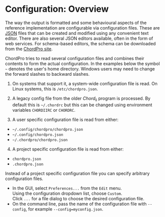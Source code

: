 # Configuration: Overview

The way the output is formatted and some behavioural aspects of the reference implementation are configurable via configuration files. These are [JSON](http://www.json.org/) files that can be created and modified using any convenient text editor. There are also several JSON editors available, often in the form of web services. For schema-based editors, the schema can be downloaded from the [ChordPro site](http://www.chordpro.org/chordpro/config50.schema).

ChordPro tries to read several configuration files and combines their contents to form the actual configuration. In the examples below the symbol `~` denotes the user's home directory. Windows users may need to change the forward slashes to backward slashes.

1. On systems that support it, a system-wide configuration file is read. On Linux systems, this is `/etc/chordpro.json`.

2. A legacy config file from the older _Chord_<sub>ii</sub> program is processed. By default this is `~/.chordrc` but this can be changed using environment variables `CHORDIIRC` or `CHORDRC`.

3. A user specific configuration file is read from either:

* `~/.config/chordpro/chordpro.json`
* `~/.config/chordpro.json`
* `~/.chordpro/chordpro.json`
4. A project specific configuration file is read from either:
* `chordpro.json`
* `.chordpro.json`

Instead of a project specific configuration file you can specify arbitrary configuration files.

* In the GUI, select `Preferences...` from the `Edit` menu.  
Using the configuration dropdown list, choose `Custom`.  
Click `...` for a file dialog to choose the desired configuration file.
* On the command line, pass the name of the configuration file with `--config`, for example `--config=myconfig.json`. 

